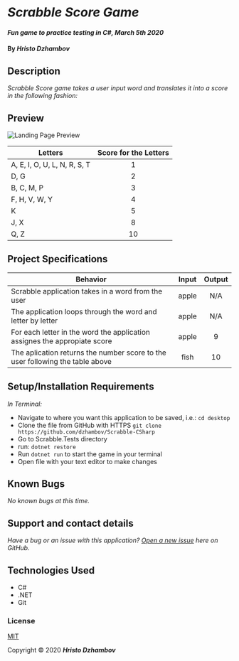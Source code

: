 # _Scrabble Score Game_

#### _Fun game to practice testing in C#, March 5th 2020_

#### By _**Hristo Dzhambov**_

## Description
 _Scrabble Score game takes a user input word and translates it into a score in the following fashion:_

## Preview

![Landing Page Preview](https://encrypted-tbn0.gstatic.com/images?q=tbn%3AANd9GcT767D5rYsTdGIv5dhKVsx3Jc3rL-alS3mH_hVwe6FJE-XKKPUt)

| Letters | Score for the Letters|
|--------| :------------------:|
|A, E, I, O, U, L, N, R, S, T | 1  |
|D, G | 2  |
| B, C, M, P   |  3 |
| F, H, V, W, Y   |  4 |
| K  | 5  |
| J, X  | 8  |
| Q, Z   | 10  |



## Project Specifications

| Behavior | Input | Output |
|---|:---:|:---:|
|Scrabble application takes in a word from the user|apple|N/A|
|The application loops through the word and letter by letter |apple|N/A|
|For each letter in the word the application assignes the appropiate score|apple|9|
|The aplication returns the number score to the user following the table above| fish | 10 | 

## Setup/Installation Requirements



_In Terminal:_

* Navigate to where you want this application to be saved, i.e.:
```cd desktop```
* Clone the file from GitHub with HTTPS
```git clone https://github.com/dzhambov/Scrabble-CSharp```
* Go to Scrabble.Tests directory
* run:  ```dotnet restore```
* Run ```dotnet run``` to start the game in your terminal
* Open file with your text editor to make changes

## Known Bugs

_No known bugs at this time._

## Support and contact details

_Have a bug or an issue with this application? [Open a new issue](https://github.com/dzhambov/Scrabble-CSharp/issues) here on GitHub._

## Technologies Used

* C#
* .NET
* Git

### License

[MIT](https://choosealicense.com/licenses/mit/)

Copyright &copy; 2020 **_Hristo Dzhambov_**